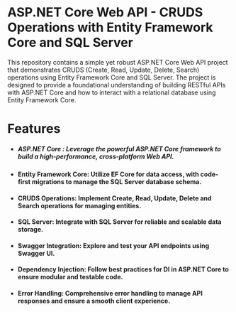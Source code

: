 # ASP.NET Core Web API - CRUDS Operations with Entity Framework Core and SQL Server
This repository contains a simple yet robust ASP.NET Core Web API project that demonstrates CRUDS (Create, Read, Update, Delete, Search) operations using Entity Framework Core and SQL Server. The project is designed to provide a foundational understanding of building RESTful APIs with ASP.NET Core and how to interact with a relational database using Entity Framework Core.


# Features
* ##### ASP.NET Core : Leverage the powerful ASP.NET Core framework to build a high-performance, cross-platform Web API.
* #### Entity Framework Core: Utilize EF Core for data access, with code-first migrations to manage the SQL Server database schema.
* #### CRUDS Operations: Implement Create, Read, Update, Delete and Search operations for managing entities.
* #### SQL Server: Integrate with SQL Server for reliable and scalable data storage.
* #### Swagger Integration: Explore and test your API endpoints using Swagger UI.
* #### Dependency Injection: Follow best practices for DI in ASP.NET Core to ensure modular and testable code.
* #### Error Handling: Comprehensive error handling to manage API responses and ensure a smooth client experience.
